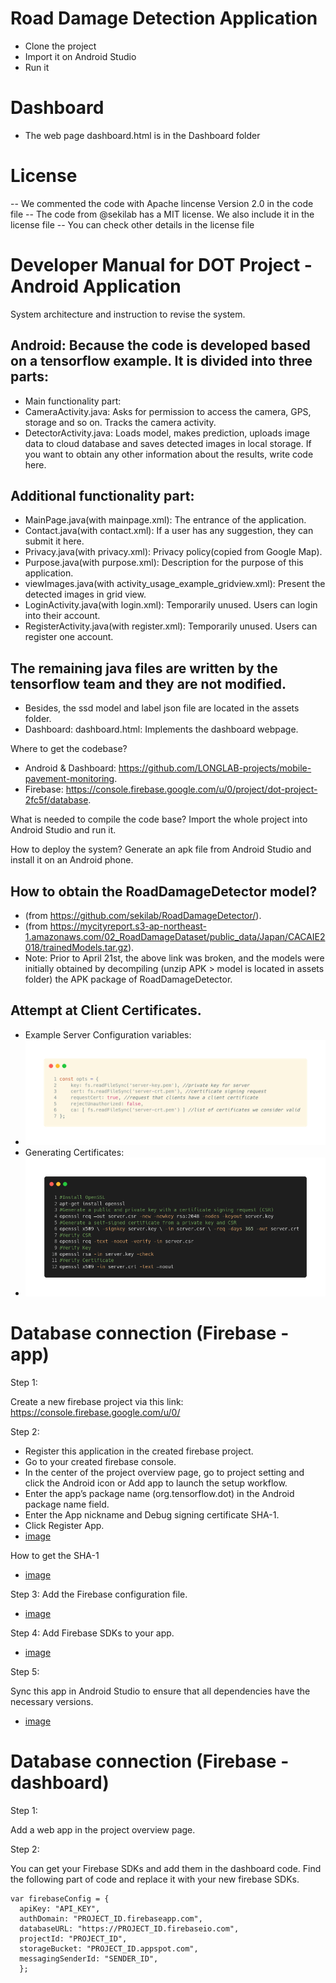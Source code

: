# Road Damage Detection Application

- Clone the project
- Import it on Android Studio
- Run it

# Dashboard

- The web page dashboard.html is in the Dashboard folder 

# License

-- We commented the code with Apache lincense Version 2.0 in the code file
-- The code from @sekilab has a MIT license. We also include it in the license file
-- You can check other details in the license file 

# Developer Manual for DOT Project - Android Application


System architecture and instruction to revise the system.
## Android: Because the code is developed based on a tensorflow example. It is divided into three parts:
- Main functionality part: 
- CameraActivity.java: Asks for permission to access the camera, GPS, storage and so on. Tracks the camera activity. 
- DetectorActivity.java: Loads model, makes prediction, uploads image data to cloud database and saves detected images in local storage. If you want to obtain any other information about the results, write code here.
## Additional functionality part:
- MainPage.java(with mainpage.xml): The entrance of the application.
- Contact.java(with contact.xml): If a user has any suggestion, they can submit it here.
- Privacy.java(with privacy.xml): Privacy policy(copied from Google Map).
- Purpose.java(with purpose.xml): Description for the purpose of this application.
- viewImages.java(with activity_usage_example_gridview.xml): Present the detected images in grid view.
- LoginActivity.java(with login.xml): Temporarily unused. Users can login into their account.
- RegisterActivity.java(with register.xml): Temporarily unused. Users can register one account.
## The remaining java files are written by the tensorflow team and they are not modified.
- Besides, the ssd model and label json file are located in the assets folder.
- Dashboard: dashboard.html: Implements the dashboard webpage.

Where to get the codebase? 

- Android & Dashboard: https://github.com/LONGLAB-projects/mobile-pavement-monitoring.
- Firebase: https://console.firebase.google.com/u/0/project/dot-project-2fc5f/database.

What is needed to compile the code base?
Import the whole project into Android Studio and run it.

How to deploy the system?
Generate an apk file from Android Studio and install it on an Android phone.

## How to obtain the RoadDamageDetector model?
- (from https://github.com/sekilab/RoadDamageDetector/).
- (from https://mycityreport.s3-ap-northeast-1.amazonaws.com/02_RoadDamageDataset/public_data/Japan/CACAIE2018/trainedModels.tar.gz).
- Note: Prior to April 21st, the above link was broken, and the models were initially obtained by decompiling (unzip APK > model is located in assets folder) the APK package of RoadDamageDetector. 

## Attempt at Client Certificates.
- Example Server Configuration variables:
- ![image](IMG/server.png)
- Generating Certificates:
- ![image](IMG/certificate.png)



# Database connection (Firebase - app)

Step 1:

Create a new firebase project via this link: https://console.firebase.google.com/u/0/

Step 2:

- Register this application in the created firebase project.
- Go to your created firebase console.
- In the center of the project overview page, go to project setting and click the Android icon or Add app to launch the setup workflow.
- Enter the app’s package name (org.tensorflow.dot) in the Android package name field. 
- Enter the App nickname and Debug signing certificate SHA-1.
- Click Register App.
- [image](IMG/step2.png)

How to get the SHA-1
- [image](IMG/SHA.png)


Step 3:
Add the Firebase configuration file.
- [image](IMG/step3.png)

Step 4:
Add Firebase SDKs to your app.
- [image](IMG/step4.png)

Step 5:

Sync this app in Android Studio to ensure that all dependencies have the necessary versions.
- [image](IMG/step5.png)




# Database connection (Firebase - dashboard)

Step 1:
	
Add a web app in the project overview page. 

Step 2:

You can get your Firebase SDKs and add them in the dashboard code. Find the following part of code and replace it with your new firebase SDKs.

	var firebaseConfig = {
	  apiKey: "API_KEY",
	  authDomain: "PROJECT_ID.firebaseapp.com",
	  databaseURL: "https://PROJECT_ID.firebaseio.com",
	  projectId: "PROJECT_ID",
	  storageBucket: "PROJECT_ID.appspot.com",
  	  messagingSenderId: "SENDER_ID",
	  };
